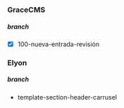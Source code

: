 ### GraceCMS
##### branch
-[X] 100-nueva-entrada-revisión 

### Elyon
##### branch
- template-section-header-carrusel